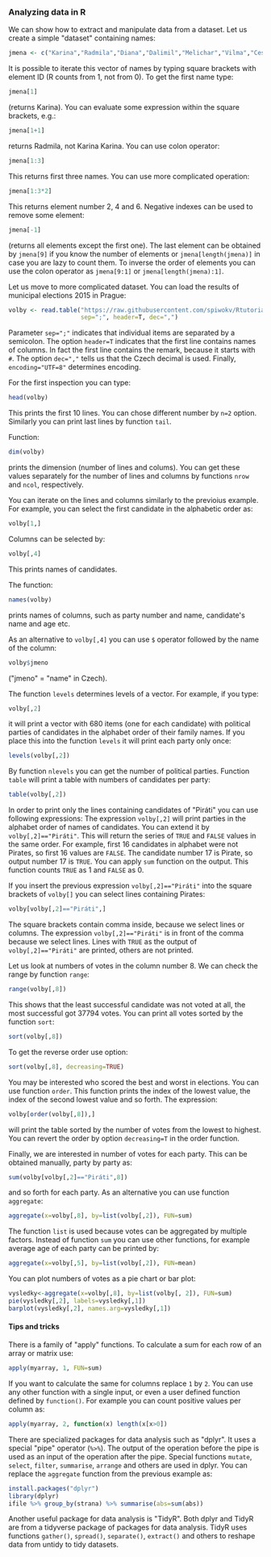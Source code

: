 ### Analyzing data in R

We can show how to extract and manipulate data from a dataset. Let us create a simple "dataset" containing names:
```R
jmena <- c("Karina","Radmila","Diana","Dalimil","Melichar","Vilma","Cestmir","Vladan","Bretislav")
```
It is possible to iterate this vector of names by typing square brackets with element ID (R counts from 1,
not from 0). To get the first name type:
```R
jmena[1]
```
(returns Karina). You can evaluate some expression within the square brackets, e.g.:
```R
jmena[1+1]
```
returns Radmila, not Karina Karina. You can use colon operator:
```R
jmena[1:3]
```
This returns first three names. You can use more complicated operation:
```R
jmena[1:3*2]
```
This returns element number 2, 4 and 6. Negative indexes can be used to remove some element:
```R
jmena[-1]
```
(returns all elements except the first one). The last element can be obtained by `jmena[9]` if
you know the number of elements or `jmena[length(jmena)]` in case you are lazy to count them.
To inverse the order of elements you can use the colon operator as `jmena[9:1]` or
`jmena[length(jmena):1]`.

Let us move to more complicated dataset. You can load the results of municipal elections 2015 in Prague:
```R
volby <- read.table("https://raw.githubusercontent.com/spiwokv/Rtutorial/master/data/volby2013praha.txt",
                    sep=";", header=T, dec=",")
```
Parameter `sep=";"` indicates that individual items are separated by a semicolon. The option
`header=T` indicates that the first line contains names of columns. In fact the first line contains
the remark, because it starts with `#`. The option `dec=","` tells us that the Czech decimal is used.
Finally, `encoding="UTF=8"` determines encoding.

For the first inspection you can type:
```R
head(volby)
```
This prints the first 10 lines. You can chose different number by `n=2` option. Similarly you can print
last lines by function `tail`.

Function:
```R
dim(volby)
```
prints the dimension (number of lines and colums). You can get these values separately for the number of
lines and columns by functions `nrow` and `ncol`, respectively.

You can iterate on the lines and columns similarly to the previoius example. For example, you can select
the first candidate in the alphabetic order as:
```R
volby[1,]
```
Columns can be selected by:
```R
volby[,4]
```
This prints names of candidates. 

The function:
```R
names(volby)
```
prints names of columns, such as party number and name, candidate's name and age etc.

As an alternative to `volby[,4]` you can use `$` operator followed by the name of the column:
```R
volby$jmeno
```
("jmeno" = "name" in Czech).

The function `levels` determines levels of a vector. For example, if you type:
```R
volby[,2]
```
it will print a vector with 680 items (one for each candidate) with political parties of
candidates in the alphabet order of their family names. If you place this into the function
`levels` it will print each party only once:
```R
levels(volby[,2])
```
By function `nlevels` you can get the number of political parties. Function `table` will
print a table with numbers of candidates per party:
```R
table(volby[,2])
```
In order to print only the lines containing candidates of "Piráti" you can use following expressions:
The expression `volby[,2]` will print parties in the alphabet order of names of candidates. You can
extend it by `volby[,2]=="Piráti"`. This will return the series of `TRUE` and `FALSE` values in the same
order. For example, first 16 candidates in alphabet were not Pirates, so first 16 values are `FALSE`. The
candidate number 17 is Pirate, so output number 17 is `TRUE`. You can apply `sum` function on the output.
This function counts `TRUE` as 1 and `FALSE` as 0.

If you insert the previous expression `volby[,2]=="Piráti"` into the square brackets of `volby[]` you can
select lines containing Pirates:
```R
volby[volby[,2]=="Piráti",]
```
The square brackets contain comma inside, because we select lines or columns. The expression `volby[,2]=="Piráti"`
is in front of the comma because we select lines. Lines with `TRUE` as the output of `volby[,2]=="Piráti"` are
printed, others are not printed.

Let us look at numbers of votes in the column number 8. We can check the range by function `range`:
```R
range(volby[,8])
```
This shows that the least successful candidate was not voted at all, the most successful got 37794 votes.
You can print all votes sorted by the function `sort`:
```R
sort(volby[,8])
```
To get the reverse order use option:
```R
sort(volby[,8], decreasing=TRUE)
```
You may be interested who scored the best and worst in elections. You can use function `order`. This function prints
the index of the lowest value, the index of the second lowest value and so forth. The expression:
```R
volby[order(volby[,8]),]
```
will print the table sorted by the number of votes from the lowest to highest. You can revert the order by option
`decreasing=T` in the order function.

Finally, we are interested in number of votes for each party. This can be obtained manually, party by party as:
```R
sum(volby[volby[,2]=="Piráti",8])
```
and so forth for each party. As an alternative you can use function `aggregate`:
```R
aggregate(x=volby[,8], by=list(volby[,2]), FUN=sum)
```
The function `list` is used because votes can be aggregated by multiple factors. Instead of function `sum`
you can use other functions, for example average age of each party can be printed by:
```R
aggregate(x=volby[,5], by=list(volby[,2]), FUN=mean)
```
You can plot numbers of votes as a pie chart or bar plot:
```R
vysledky<-aggregate(x=volby[,8], by=list(volby[, 2]), FUN=sum)
pie(vysledky[,2], labels=vysledky[,1])
barplot(vysledky[,2], names.arg=vysledky[,1])
```

#### Tips and tricks

There is a family of "apply" functions. To calculate a sum for each row of an array or matrix use:
```R
apply(myarray, 1, FUN=sum)
```
If you want to calculate the same for columns replace `1` by `2`. You can use any other function with
a single input, or even a user defined function defined by `function()`. For example you can count
positive values per column as:
```R
apply(myarray, 2, function(x) length(x[x>0])
```

There are specialized packages for data analysis such as "dplyr". It uses a special "pipe" operator (`%>%`).
The output of the operation before the pipe is used as an input of the operation after the pipe. 
Special functions `mutate`, `select`, `filter`, `summarise`, `arrange` and others are used in dplyr.
You can replace the `aggregate` function from the previous example as:
```R
install.packages("dplyr")
library(dplyr)
ifile %>% group_by(strana) %>% summarise(abs=sum(abs))
```

Another useful package for data analysis is "TidyR". Both dplyr and TidyR are from a tidyverse package
of packages for data analysis. TidyR uses functions `gather()`, `spread()`, `separate()`, `extract()`
and others to reshape data from untidy to tidy datasets.

